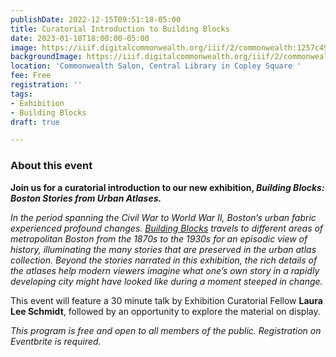 ```yaml
---
publishDate: 2022-12-15T09:51:18-05:00
title: Curatorial Introduction to Building Blocks
date: 2023-01-18T18:00:00-05:00
image: https://iiif.digitalcommonwealth.org/iiif/2/commonwealth:1257c490j/362,269,5105,3295/full/0/default.jpg
backgroundImage: https://iiif.digitalcommonwealth.org/iiif/2/commonwealth:1257c490j/362,269,5105,3295/full/0/default.jpg
location: 'Commonwealth Salon, Central Library in Copley Square '
fee: Free
registration: ''
tags:
- Exhibition
- Building Blocks
draft: true

---
```

### About this event 

**Join us for a curatorial introduction to our new exhibition, _Building Blocks: Boston Stories from Urban Atlases._** 

_In the period spanning the Civil War to World War II, Boston’s urban fabric experienced profound changes._ [_Building Blocks_](https://www.leventhalmap.org/about/press-releases/new-exhibition-building-blocks-boston-stories-from-urban-atlases-opens-at-leventhal-map-education-center-january-13-2023-1/) _travels to different areas of metropolitan Boston from the 1870s to the 1930s for an episodic view of history, illuminating the many stories that are preserved in the urban atlas collection. Beyond the stories narrated in this exhibition, the rich details of the atlases help modern viewers imagine what one’s own story in a rapidly developing city might have looked like during a moment steeped in change._

This event will feature a 30 minute talk by Exhibition Curatorial Fellow **Laura Lee Schmidt**, followed by an opportunity to explore the material on display.

_This program is free and open to all members of the public. Registration on Eventbrite is required._